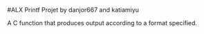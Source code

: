 #ALX Printf Projet 
by danjor667 and katiamiyu

A C function that produces output according to a format specified.
